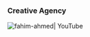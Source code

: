 
### Creative Agency
<img align="left" alt="fahim-ahmed| YouTube"  src="https://i.imgur.com/kcVk7eP.png" />
